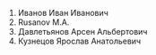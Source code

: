 1. Иванов Иван Иванович
2. Rusanov M.A.
3. Давлетьянов Арсен Альбертович
4. Кузнецов Ярослав Анатольевич
